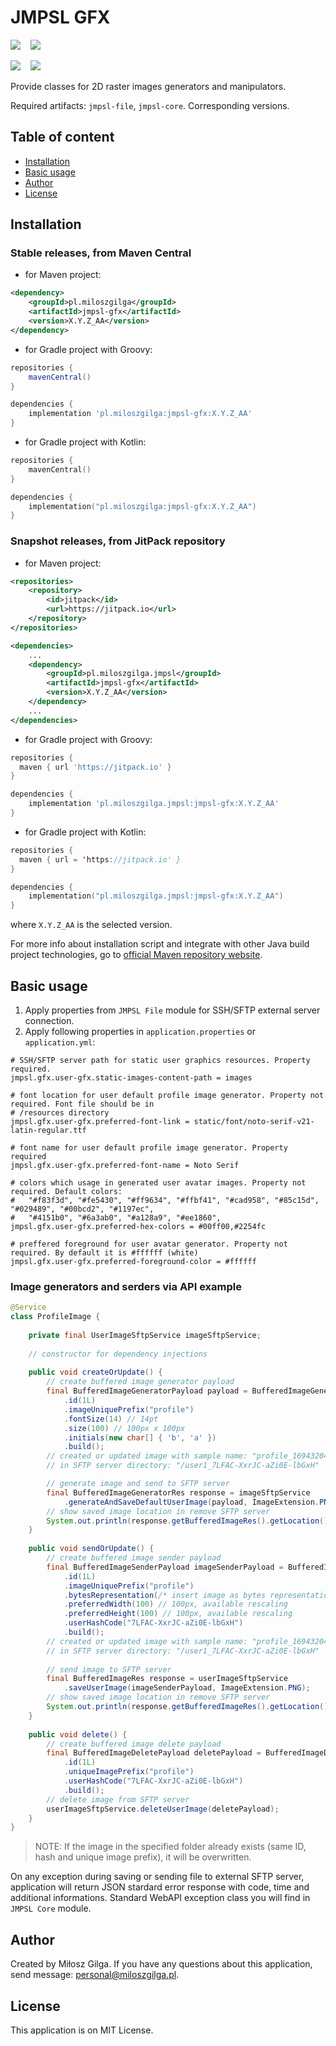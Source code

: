 # JMPSL GFX

![](https://img.shields.io/badge/Made%20in-Java%2017%20with%20Gradle-1abc9c.svg)
&nbsp;&nbsp;
![](https://img.shields.io/badge/License-MIT-brown.svg)

[![][jmpsl gfx badge]][jmpsl gfx mvn]
&nbsp;&nbsp;
[![][jmpsl jitpack badge]][jmpsl jitpack]
<br>

[jmpsl jitpack]: https://jitpack.io/#pl.miloszgilga/jmpsl
[jmpsl jitpack badge]: https://img.shields.io/jitpack/version/pl.miloszgilga/jmpsl?color=gree&label=JMPSL%20JitPack

[jmpsl gfx badge]: https://img.shields.io/maven-central/v/pl.miloszgilga/jmpsl-gfx?label=JMPSL%20GFX%20%28Central%29
[jmpsl gfx mvn]: https://mvnrepository.com/artifact/pl.miloszgilga/jmpsl-gfx

Provide classes for 2D raster images generators and manipulators.

Required artifacts: `jmpsl-file`, `jmpsl-core`. Corresponding versions.

<a name="table-of-content"></a>
## Table of content
* [Installation](#installation)
* [Basic usage](#basic-usage)
* [Author](#author)
* [License](#license)

<a name="installation"></a>
## Installation
### Stable releases, from Maven Central

* for Maven project:
```xml
<dependency>
    <groupId>pl.miloszgilga</groupId>
    <artifactId>jmpsl-gfx</artifactId>
    <version>X.Y.Z_AA</version>
</dependency>
```

* for Gradle project with Groovy:
```groovy
repositories {
    mavenCentral()
}

dependencies {
    implementation 'pl.miloszgilga:jmpsl-gfx:X.Y.Z_AA'
}
```
* for Gradle project with Kotlin:
```kotlin
repositories {
    mavenCentral()
}

dependencies {
    implementation("pl.miloszgilga:jmpsl-gfx:X.Y.Z_AA")
}
```

### Snapshot releases, from JitPack repository

* for Maven project:
```xml
<repositories>
    <repository>
        <id>jitpack</id>
        <url>https://jitpack.io</url>
    </repository>
</repositories>

<dependencies>
    ...
    <dependency>
        <groupId>pl.miloszgilga.jmpsl</groupId>
        <artifactId>jmpsl-gfx</artifactId>
        <version>X.Y.Z_AA</version>
    </dependency>
    ...
</dependencies>
```

* for Gradle project with Groovy:
```groovy
repositories {
  maven { url 'https://jitpack.io' }
}

dependencies {
    implementation 'pl.miloszgilga.jmpsl:jmpsl-gfx:X.Y.Z_AA'
}
```
* for Gradle project with Kotlin:
```kotlin
repositories {
  maven { url = 'https://jitpack.io' }
}

dependencies {
    implementation("pl.miloszgilga.jmpsl:jmpsl-gfx:X.Y.Z_AA")
}
```

where `X.Y.Z_AA` is the selected version.

For more info about installation script and integrate with other Java build project
technologies, go to [official Maven repository website](https://mvnrepository.com/artifact/pl.miloszgilga/jmpsl-core).


<a name="basic-usage"></a>
## Basic usage
1. Apply properties from `JMPSL File` module for SSH/SFTP external server connection.
2. Apply following properties in `application.properties` or `application.yml`:
```properties
# SSH/SFTP server path for static user graphics resources. Property required.
jmpsl.gfx.user-gfx.static-images-content-path = images

# font location for user default profile image generator. Property not required. Font file should be in
# /resources directory
jmpsl.gfx.user-gfx.preferred-font-link = static/font/noto-serif-v21-latin-regular.ttf

# font name for user default profile image generator. Property required
jmpsl.gfx.user-gfx.preferred-font-name = Noto Serif

# colors which usage in generated user avatar images. Property not required. Default colors:
#   "#f83f3d", "#fe5430", "#ff9634", "#ffbf41", "#cad958", "#85c15d", "#029489", "#00bcd2", "#1197ec",
#   "#4151b0", "#6a3ab0", "#a128a9", "#ee1860",
jmpsl.gfx.user-gfx.preferred-hex-colors = #00ff00,#2254fc

# preffered foreground for user avatar generator. Property not required. By default it is #ffffff (white)
jmpsl.gfx.user-gfx.preferred-foreground-color = #ffffff
```

### Image generators and serders via API example
```java
@Service
class ProfileImage {
    
    private final UserImageSftpService imageSftpService;
    
    // constructor for dependency injections
    
    public void createOrUpdate() {
        // create buffered image generator payload
        final BufferedImageGeneratorPayload payload = BufferedImageGeneratorPayload.builder()
            .id(1L)
            .imageUniquePrefix("profile")
            .fontSize(14) // 14pt
            .size(100) // 100px x 100px
            .initials(new char[] { 'b', 'a' })
            .build();
        // created or updated image with sample name: "profile_16943204364521622266.png" 
        // in SFTP server directory: "/user1_7LFAC-XxrJC-aZi0E-lbGxH"

        // generate image and send to SFTP server 
        final BufferedImageGeneratorRes response = imageSftpService
            .generateAndSaveDefaultUserImage(payload, ImageExtension.PNG);
        // show saved image location in remove SFTP server
        System.out.println(response.getBufferedImageRes().getLocation());
    }
    
    public void sendOrUpdate() {
        // create buffered image sender payload
        final BufferedImageSenderPayload imageSenderPayload = BufferedImageSenderPayload.builder()
            .id(1L)
            .imageUniquePrefix("profile")
            .bytesRepresentation(/* insert image as bytes representation */)
            .preferredWidth(100) // 100px, available rescaling
            .preferredHeight(100) // 100px, available rescaling
            .userHashCode("7LFAC-XxrJC-aZi0E-lbGxH")
            .build();
        // created or updated image with sample name: "profile_16943204364521622266.png" 
        // in SFTP server directory: "/user1_7LFAC-XxrJC-aZi0E-lbGxH"
        
        // send image to SFTP server
        final BufferedImageRes response = userImageSftpService
            .saveUserImage(imageSenderPayload, ImageExtension.PNG);
        // show saved image location in remove SFTP server
        System.out.println(response.getBufferedImageRes().getLocation());
    }
    
    public void delete() {
        // create buffered image delete payload
        final BufferedImageDeletePayload deletePayload = BufferedImageDeletePayload.builder()
            .id(1L)
            .uniqueImagePrefix("profile")
            .userHashCode("7LFAC-XxrJC-aZi0E-lbGxH")
            .build();
        // delete image from SFTP server
        userImageSftpService.deleteUserImage(deletePayload);
    }
}
```
> NOTE: If the image in the specified folder already exists (same ID, hash and unique image prefix), it will be overwritten.

On any exception during saving or sending file to external SFTP server, application will return
JSON stardard error response with code, time and additional informations. Standard WebAPI exception
class you will find in `JMPSL Core` module.


<a name="author"></a>
## Author
Created by Miłosz Gilga. If you have any questions about this application, send message:
[personal@miloszgilga.pl](mailto:personal@miloszgilga.pl).


<a name="license"></a>
## License
This application is on MIT License.
